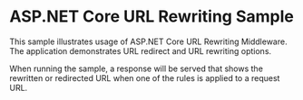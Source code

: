 ASP.NET Core URL Rewriting Sample
=================================

This sample illustrates usage of ASP.NET Core URL Rewriting Middleware. The application demonstrates URL redirect and URL rewriting options.

When running the sample, a response will be served that shows the rewritten or redirected URL when one of the rules is applied to a request URL.
